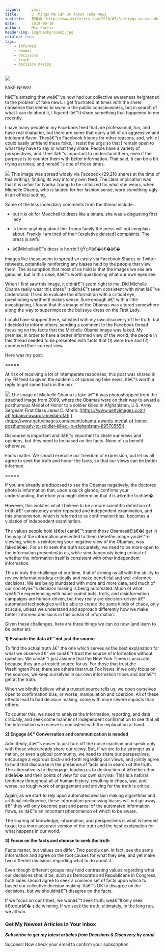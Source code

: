 ```yaml
---
layout:     post
title:      3 Things We Can Do About Fake News
subtitle:   转载自：http://www.micfarris.com/2018/05/3-things-we-can-do-about-fake-news/
date:       2018-05-18
author:     Mic Farris
header-img: img/background3.jpg
catalog: true
tags:
    - informed
    - obamas
    - decisions
    - truth
    - decision making
---
```


[![](http://www.micfarris.com/wp-content/uploads/2018/05/fake-2355686_1920-1024x682.jpg)
](http://www.micfarris.com/2018/05/3-things-we-can-do-about-fake-news/fake-2355686_1920#main)

 

FAKE NEWS!

Itâ€™s amazing that weâ€™ve now had our collective awareness heightened to the problem of fake news. I get frustrated at times with the sheer nonsense that seems to swim in the public consciousness, but in search of what I can do about it, I figured Iâ€™d share something that happened to me recently.



I have many people in my Facebook feed that are professional, fun, and have real character, but there are some that carry a bit of an aggressive and intolerant flavor. Theyâ€™re Facebook friends for other reasons, and, while I could easily unfriend these folks, I resist the urge so that I remain open to what they have to say or what they share. People have a variety of perspectives, and I feel itâ€™s important to understand them, even if the purpose is to counter them with better information. That said, it can be a bit trying at times, and hereâ€™s one of those times.

[![](http://www.micfarris.com/wp-content/uploads/2018/05/Ivanka-Obamas-fake.png)
](http://www.micfarris.com/2018/05/3-things-we-can-do-about-fake-news/ivanka-obamas-fake#main)This image was spread widely via Facebook (29,218 shares at the time of this writing), finding its way into my own feed. The clear implication was that it is unfair for Ivanka Trump to be criticized for what she wears, when Michelle Obama, who is lauded for her fashion sense, wore something ugly in an official setting.

Some of the less incendiary comments from the thread include:

- but it is ok for Moochell to dress like a pinata. she was a disgusting first lady


- Is there anything about the Trump family the press will not complain about. Frankly I am tired of their [expletive deleted] complaints. The press is awful


- â€¦Michelleâ€™s dress is horrid!! ğŸ¤®â€�â€�â€�


Images like these seem to spread so easily via Facebook Shares or Twitter retweets, potentially reinforcing any biases held by the people that view them. The assumption that most of us hold is that the images we see are genuine, but in this case, itâ€™s worth questioning what our own eyes see.

When I first saw this image, it didnâ€™t seem right to me. Did Michelle Obama really wear this dress? It didnâ€™t seem consistent with what Iâ€™ve understood. I tried to evaluate the information with a critical eye, questioning whether it makes sense. Sure enough â€“ with a little investigating, I found that this image of the Obamas was altered somewhere along the way to superimpose the bullseye dress on the First Lady.

I could have stopped there, satisfied with my own discovery of the truth, but I decided to inform others, sending a comment to the Facebook thread focusing on the facts that the Michelle Obama image was faked. My premise: in order to have a better informed view of the world, the people in this thread needed to be presented with facts that (1) were true and (2) countered their current view.

Here was my post:

=====

At risk of receiving a lot of intemperate responses, this post was shared in my FB feed so given the epidemic of spreading fake news, itâ€™s worth a reply to get some facts in the mix.

[![](http://www.micfarris.com/wp-content/uploads/2018/05/Obamas.png)
](http://www.micfarris.com/2018/05/3-things-we-can-do-about-fake-news/obamas#main)The image of Michelle Obama is fake â€“ it was photoshopped from the attached image from 2009, where the Obamas were on their way to award a posthumous Medal of Honor to a soldier killed in Afghanistan, U.S. Army Sergeant First Class Jared C. Monti. ([https://www.gettyimages.com/â€¦/obama-awards-medal-ofâ€¦](https://www.gettyimages.com/event/obama-awards-medal-of-honor-posthumously-to-soldier-killed-in-afghanistan-89570555))

Discourse is important and itâ€™s important to share our views and opinions, but they need to be based on the facts. None of us benefit otherwise.

Facts matter. We should exercise our freedom of expression, but let us all agree to seek the truth and honor the facts, so that our views can be better informed.

=====

If you are already predisposed to see the Obamas negatively, the doctored photo is information that, upon a quick glance, confirms your understanding, therefore you might determine that it is â€œthe truthâ€�.

However, this violates what I believe to be a more scientific definition of truth â€” consistency under repeated and independent examination, and this phenomenon, which is referred to as confirmation bias, becomes a violation of independent examination.

The values people hold (â€œI canâ€™t stand those Obamasâ€¦â€�) get in the way of the information presented to them (â€œthe image youâ€™re viewing, which is reinforcing your negative view of the Obamas, was fakedâ€�). For us to seek the truth accurately, we need to be more open to the information presented to us, while simultaneously being critical of whether the information itself is consistent with other independent information.

This is truly the challenge of our time, that of arming us all with the ability to review information/data critically and make beneficial and well-informed decisions. We are being inundated with more and more data, and much of our societyâ€™s decision making is being automated. Much of what weâ€™re experiencing with hand-coded bots, trolls, and disinformation campaigns are human-driven, but they really are decision-driven â€“ automated technologies will be able to create the same kinds of chaos, only at scale, unless we understand and approach differently how we make better informed decisions in this ocean of information.

Given these challenges, here are three things we can do now (and learn to be better at):

**1) Evaluate the data â€“ not just the source**

To find the actual truth â€“ the one which serves as the best explanation for what we observe â€“ we canâ€™t trust the source of information without question. We canâ€™t just assume that the New York Times is accurate because they are a trusted source for us. For those that trust the Washington Post, there are others that trust Fox News. If we only focus on the sources, we keep ourselves in our own information tribes and donâ€™t get at the truth.

When we blindly believe what a trusted source tells us, we open ourselves open to confirmation bias, or worse, manipulation and coercion. All of these effects lead to bad decision making, some with more severe impacts than others.

To counter this, we need to analyze the information, reporting, and data critically, and seek some manner of independent confirmation to see that all the information we receive is consistent with the explanation at hand.

**2) Engage â€“ Conversation and communication is needed**

Admittedly, itâ€™s easier to just turn off the noise machine and speak only with those who already share our views. But, if we are to be stronger as a nation, or even a global community, we need to share our perspectives, encourage a vigorous back-and-forth regarding our views, and jointly agree to hold that discourse in the presence of facts and in search of the truth. The alternative is to disengage, leading us to destruction of â€œthe other sideâ€� and their points of view for our own survival. This is a natural tendency throughout all of human history, resulting in chaos, war, and worse, so tough work of engagement and striving for the truth is critical.

Again, as we start to rely upon automated decision making algorithms and artificial intelligence, these information processing biases will not go away â€“ they will only become part and parcel of the automated information flows, so itâ€™s an important phenomenon of which to be aware.

The sharing of knowledge, information, and perspectives is what is needed to get to a more accurate version of the truth and the best explanation for what happens in our world.

**3) Focus on the facts and choose to seek the truth**

Facts matter, but values can differ. Two people can, in fact, see the same information and agree on the root causes for what they see, and yet make two different decisions regarding what to do about it.

Even though different groups may hold contrasting values regarding what our decisions should be, such as Democrats and Republicans in Congress, both sides should agree to seek a common set of facts upon which to based our collective decision making. Itâ€™s OK to disagree on the decisions, but we shouldnâ€™t disagree on the facts.

If we focus on our tribes, we wonâ€™t seek truth; weâ€™ll only seek â€œourâ€� side winning. If we seek the truth, ultimately, in the long run, we all win.

### Get My Newest Articles In Your Inbox

***Subscribe to get my latest articles from Decisions & Discovery by email.***

Success! Now check your email to confirm your subscription.
